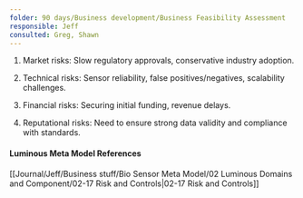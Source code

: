 ```yaml
---
folder: 90 days/Business development/Business Feasibility Assessment
responsible: Jeff
consulted: Greg, Shawn
---
```

1. Market risks: Slow regulatory approvals, conservative industry adoption.  
  
2. Technical risks: Sensor reliability, false positives/negatives, scalability challenges.  

3. Financial risks: Securing initial funding, revenue delays.  

4. Reputational risks: Need to ensure strong data validity and compliance with standards.

#### Luminous Meta Model References

[[Journal/Jeff/Business stuff/Bio Sensor Meta Model/02 Luminous Domains and Component/02-17 Risk and Controls|02-17 Risk and Controls]]